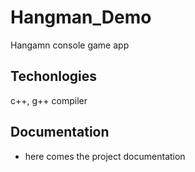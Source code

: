 # Hangman_Demo
Hangamn console game app

## Techonlogies
c++, g++ compiler

## Documentation
- here comes the project documentation

